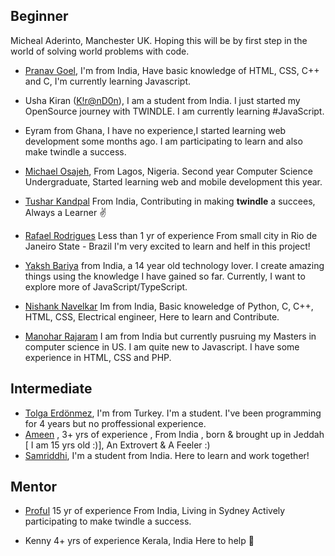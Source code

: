 ## Beginner
Micheal Aderinto, Manchester UK. Hoping this will be by first step in the world of solving world problems with code.

- [Pranav Goel](https://github.com/pranavgoel29), I'm from India, Have basic knowledge of HTML, CSS, C++ and C, I'm currently learning Javascript.

- Usha Kiran ([K!r@nD0n](https://twitter.com/ushakiran_m)), I am a student from India. I just started my OpenSource journey with TWINDLE. I am currently learning #JavaScript.

- Eyram from Ghana, I have no experience,I started learning web development some months ago. I am participating to learn and also make twindle a success.

- [Michael Osajeh](https://github.com/michaelcosj),
  From Lagos, Nigeria.
  Second year Computer Science Undergraduate,
  Started learning web and mobile development this year.

- [Tushar Kandpal](https://github.com/tusharkandpal)
  From India, Contributing in making **twindle** a succees, Always a Learner :v:

- [Rafael Rodrigues](https://github.com/RafaelBatman55)
  Less than 1 yr of experience
  From small city in Rio de Janeiro State - Brazil
  I'm very excited to learn and helf in this project!

- [Yaksh Bariya](https://www.github.com/thunder-coding) from India, a 14 year old technology lover. I create amazing things using the knowledge I have gained so far. Currently, I want to explore more of JavaScript/TypeScript.

- [Nishank Navelkar](https://www.github.com/nishanknavelkar)
Im from India, Basic knoweledge of Python, C, C++, HTML, CSS,  Electrical engineer, Here to learn and Contribute.

- [Manohar Rajaram](https://github.com/manohar52)
I am from India but currently pusruing my Masters in computer science in US. I am quite new to Javascript. I have some experience in HTML, CSS and PHP.

## Intermediate

- [Tolga Erdönmez](https://github.com/tolgaerdonmez), I'm from Turkey. I'm a student. I've been programming for 4 years but no proffessional experience.
- [Ameen](https://github.com/UnevenCoder) ,
  3+ yrs of experience
  , From India , born & brought up in Jeddah [ I am 15 yrs old :)],
  An Extrovert & A Feeler :)
- [Samriddhi](https://github.com/sammjainn), I'm a student from India. Here to learn and work together!

## Mentor

- [Proful](https://github.com/proful)
  15 yr of experience
  From India, Living in Sydney
  Actively participating to make twindle a success.

- Kenny
  4+ yrs of experience
  Kerala, India
  Here to help :partying_face:
